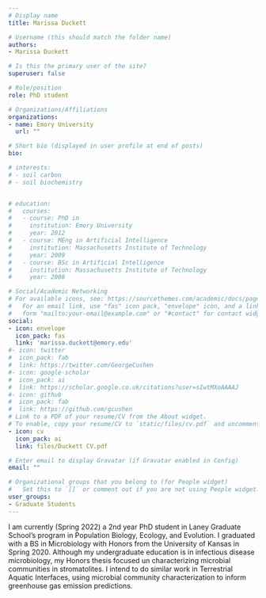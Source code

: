 ```yaml
---
# Display name
title: Marissa Duckett

# Username (this should match the folder name)
authors:
- Marissa Duckett

# Is this the primary user of the site?
superuser: false

# Role/position
role: PhD student

# Organizations/Affiliations
organizations:
- name: Emory University
  url: ""

# Short bio (displayed in user profile at end of posts)
bio: 

# interests:
# - soil carbon
# - soil biochemistry


# education:
#   courses:
#   - course: PhD in 
#     institution: Emory University
#     year: 2012
#   - course: MEng in Artificial Intelligence
#     institution: Massachusetts Institute of Technology
#     year: 2009
#   - course: BSc in Artificial Intelligence
#     institution: Massachusetts Institute of Technology
#     year: 2008

# Social/Academic Networking
# For available icons, see: https://sourcethemes.com/academic/docs/page-builder/#icons
#   For an email link, use "fas" icon pack, "envelope" icon, and a link in the
#   form "mailto:your-email@example.com" or "#contact" for contact widget.
social:
- icon: envelope
  icon_pack: fas
  link: 'marissa.duckett@emory.edu'
#- icon: twitter
#  icon_pack: fab
#  link: https://twitter.com/GeorgeCushen
#- icon: google-scholar
#  icon_pack: ai
#  link: https://scholar.google.co.uk/citations?user=sIwtMXoAAAAJ
#- icon: github
#  icon_pack: fab
#  link: https://github.com/gcushen
# Link to a PDF of your resume/CV from the About widget.
# To enable, copy your resume/CV to `static/files/cv.pdf` and uncomment the lines below.
- icon: cv
  icon_pack: ai
  link: files/Duckett CV.pdf

# Enter email to display Gravatar (if Gravatar enabled in Config)
email: ""

# Organizational groups that you belong to (for People widget)
#   Set this to `[]` or comment out if you are not using People widget.
user_groups:
- Graduate Students
---
```


I am currently (Spring 2022) a 2nd year PhD student in Laney Graduate School’s program in Population Biology, Ecology, and Evolution. I graduated with a BS in Microbiology with Honors from the University of Kansas in Spring 2020. Although my undergraduate education is in infectious disease microbiology, my Honors thesis focused un characterizing microbial communities in stromatolites. I intend to do similar work in Terrestrial Aquatic Interfaces, using microbial community characterization to inform greenhouse gas emission predictions.